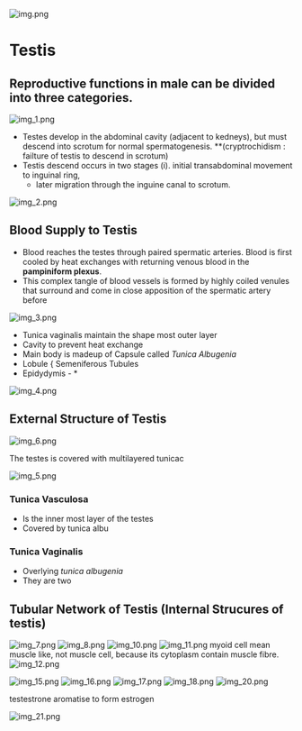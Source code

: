 ![img.png](img.png)
 # Testis
## Reproductive functions in male can be divided into three categories.
![img_1.png](img_1.png)
* Testes develop in the abdominal cavity (adjacent to kedneys), but must descend into scrotum for normal spermatogenesis. **(cryptrochidism : failture of testis to descend in scrotum)
* Testis descend occurs in two stages
  (i). initial transabdominal movement to inguinal ring,
  * later migration through the inguine canal to scrotum.
    
![img_2.png](img_2.png)
## Blood Supply to Testis

* Blood reaches the testes through paired spermatic arteries. Blood is first cooled by heat exchanges with returning venous blood in the **pampiniform plexus**.
* This complex tangle of blood vessels is formed by highly coiled venules that surround and come in close apposition of the spermatic artery before

![img_3.png](img_3.png)
* Tunica vaginalis maintain the shape most outer layer
* Cavity to prevent heat exchange
* Main body is madeup of Capsule called *Tunica Albugenia*
* Lobule { Semeniferous Tubules
* Epidydymis -
    * 
  
![img_4.png](img_4.png)
## External Structure of Testis
![img_6.png](img_6.png)

The testes is covered with multilayered tunicac

![img_5.png](img_5.png)

### Tunica Vasculosa
* Is the inner most layer of the testes
* Covered by tunica albu

### Tunica Vaginalis

* Overlying *tunica albugenia*
* They are two

## Tubular Network of Testis (Internal Strucures of testis)
![img_7.png](img_7.png)
![img_8.png](img_8.png)
![img_10.png](img_10.png)
![img_11.png](img_11.png)
myoid cell mean muscle like, not muscle cell, because its cytoplasm contain muscle fibre.
![img_12.png](img_12.png)

![img_15.png](img_15.png)
![img_16.png](img_16.png)
![img_17.png](img_17.png)
![img_18.png](img_18.png)
![img_20.png](img_20.png)

testestrone aromatise to form estrogen

![img_21.png](img_21.png)